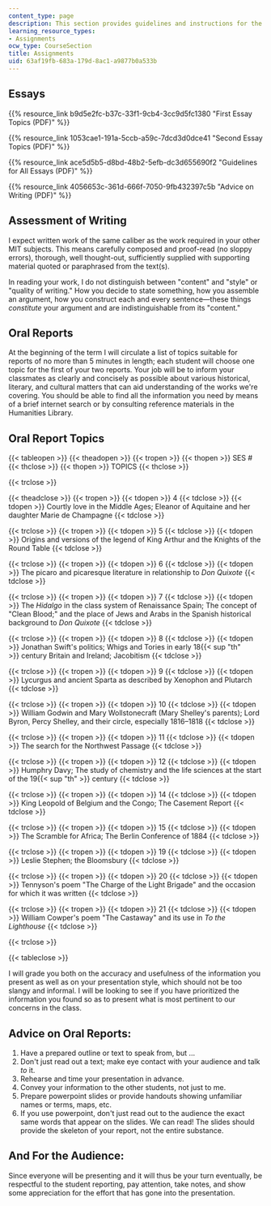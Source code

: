 ```yaml
---
content_type: page
description: This section provides guidelines and instructions for the course assignments.
learning_resource_types:
- Assignments
ocw_type: CourseSection
title: Assignments
uid: 63af19fb-683a-179d-8ac1-a9877b0a533b
---
```


Essays
------

{{% resource_link b9d5e2fc-b37c-33f1-9cb4-3cc9d5fc1380 "First Essay Topics (PDF)" %}}

{{% resource_link 1053cae1-191a-5ccb-a59c-7dcd3d0dce41 "Second Essay Topics (PDF)" %}}

{{% resource_link ace5d5b5-d8bd-48b2-5efb-dc3d655690f2 "Guidelines for All Essays (PDF)" %}}

{{% resource_link 4056653c-361d-666f-7050-9fb432397c5b "Advice on Writing (PDF)" %}}

Assessment of Writing
---------------------

I expect written work of the same caliber as the work required in your other MIT subjects. This means carefully composed and proof-read (no sloppy errors), thorough, well thought-out, sufficiently supplied with supporting material quoted or paraphrased from the text(s).

In reading your work, I do not distinguish between "content" and "style" or "quality of writing." How you decide to state something, how you assemble an argument, how you construct each and every sentence—these things _constitute_ your argument and are indistinguishable from its "content."

Oral Reports
------------

At the beginning of the term I will circulate a list of topics suitable for reports of no more than 5 minutes in length; each student will choose one topic for the first of your two reports. Your job will be to inform your classmates as clearly and concisely as possible about various historical, literary, and cultural matters that can aid understanding of the works we're covering. You should be able to find all the information you need by means of a brief internet search or by consulting reference materials in the Humanities Library.

Oral Report Topics
------------------

{{< tableopen >}}
{{< theadopen >}}
{{< tropen >}}
{{< thopen >}}
SES #
{{< thclose >}}
{{< thopen >}}
TOPICS
{{< thclose >}}

{{< trclose >}}

{{< theadclose >}}
{{< tropen >}}
{{< tdopen >}}
4
{{< tdclose >}}
{{< tdopen >}}
Courtly love in the Middle Ages; Eleanor of Aquitaine and her daughter Marie de Champagne
{{< tdclose >}}

{{< trclose >}}
{{< tropen >}}
{{< tdopen >}}
5
{{< tdclose >}}
{{< tdopen >}}
Origins and versions of the legend of King Arthur and the Knights of the Round Table
{{< tdclose >}}

{{< trclose >}}
{{< tropen >}}
{{< tdopen >}}
6
{{< tdclose >}}
{{< tdopen >}}
The picaro and picaresque literature in relationship to _Don Quixote_
{{< tdclose >}}

{{< trclose >}}
{{< tropen >}}
{{< tdopen >}}
7
{{< tdclose >}}
{{< tdopen >}}
The _Hidalgo_ in the class system of Renaissance Spain; The concept of "Clean Blood;" and the place of Jews and Arabs in the Spanish historical background to _Don Quixote_
{{< tdclose >}}

{{< trclose >}}
{{< tropen >}}
{{< tdopen >}}
8
{{< tdclose >}}
{{< tdopen >}}
Jonathan Swift's politics; Whigs and Tories in early 18{{< sup "th" >}} century Britain and Ireland; Jacobitism
{{< tdclose >}}

{{< trclose >}}
{{< tropen >}}
{{< tdopen >}}
9
{{< tdclose >}}
{{< tdopen >}}
Lycurgus and ancient Sparta as described by Xenophon and Plutarch
{{< tdclose >}}

{{< trclose >}}
{{< tropen >}}
{{< tdopen >}}
10
{{< tdclose >}}
{{< tdopen >}}
William Godwin and Mary Wollstonecraft (Mary Shelley's parents); Lord Byron, Percy Shelley, and their circle, especially 1816–1818
{{< tdclose >}}

{{< trclose >}}
{{< tropen >}}
{{< tdopen >}}
11
{{< tdclose >}}
{{< tdopen >}}
The search for the Northwest Passage
{{< tdclose >}}

{{< trclose >}}
{{< tropen >}}
{{< tdopen >}}
12
{{< tdclose >}}
{{< tdopen >}}
Humphry Davy; The study of chemistry and the life sciences at the start of the 19{{< sup "th" >}} century
{{< tdclose >}}

{{< trclose >}}
{{< tropen >}}
{{< tdopen >}}
14
{{< tdclose >}}
{{< tdopen >}}
King Leopold of Belgium and the Congo; The Casement Report
{{< tdclose >}}

{{< trclose >}}
{{< tropen >}}
{{< tdopen >}}
15
{{< tdclose >}}
{{< tdopen >}}
The Scramble for Africa; The Berlin Conference of 1884
{{< tdclose >}}

{{< trclose >}}
{{< tropen >}}
{{< tdopen >}}
19
{{< tdclose >}}
{{< tdopen >}}
Leslie Stephen; the Bloomsbury
{{< tdclose >}}

{{< trclose >}}
{{< tropen >}}
{{< tdopen >}}
20
{{< tdclose >}}
{{< tdopen >}}
Tennyson's poem "The Charge of the Light Brigade" and the occasion for which it was written
{{< tdclose >}}

{{< trclose >}}
{{< tropen >}}
{{< tdopen >}}
21
{{< tdclose >}}
{{< tdopen >}}
William Cowper's poem "The Castaway" and its use in _To the Lighthouse_
{{< tdclose >}}

{{< trclose >}}

{{< tableclose >}}

I will grade you both on the accuracy and usefulness of the information you present as well as on your presentation style, which should not be too slangy and informal. I will be looking to see if you have prioritized the information you found so as to present what is most pertinent to our concerns in the class.

Advice on Oral Reports:
-----------------------

1.  Have a prepared outline or text to speak from, but …
2.  Don't just read out a text; make eye contact with your audience and talk _to_ it.
3.  Rehearse and time your presentation in advance.
4.  Convey your information to the other students, not just to me.
5.  Prepare powerpoint slides or provide handouts showing unfamiliar names or terms, maps, etc.
6.  If you use powerpoint, don't just read out to the audience the exact same words that appear on the slides. We can read! The slides should provide the skeleton of your report, not the entire substance.

And For the Audience:
---------------------

Since everyone will be presenting and it will thus be your turn eventually, be respectful to the student reporting, pay attention, take notes, and show some appreciation for the effort that has gone into the presentation.